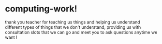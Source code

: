 # computing-work!
thank you teacher for teaching us things and helping us understand different types of things that we don't understand, providing us with consultation slots that we can go and meet you to ask questions anytime we want !

